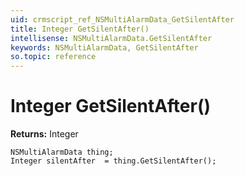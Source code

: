 ```yaml
---
uid: crmscript_ref_NSMultiAlarmData_GetSilentAfter
title: Integer GetSilentAfter()
intellisense: NSMultiAlarmData.GetSilentAfter
keywords: NSMultiAlarmData, GetSilentAfter
so.topic: reference
---
```


# Integer GetSilentAfter()

**Returns:** Integer

```crmscript
NSMultiAlarmData thing;
Integer silentAfter  = thing.GetSilentAfter();
```

